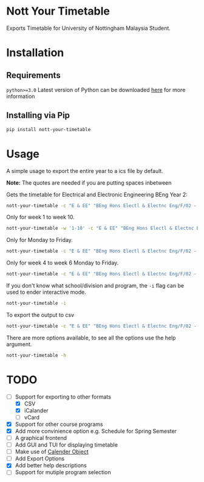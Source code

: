 # Nott Your Timetable
Exports Timetable for University of Nottingham Malaysia Student.

# Installation
## Requirements
`python>=3.0` Latest version of Python can be downloaded [here](https://www.python.org/downloads/) for more information

## Installing via Pip
``` sh
pip install nott-your-timetable
```

# Usage
A simple usage to export the entire year to a ics file by default.

**Note:** The quotes are needed if you are putting spaces inbetween

Gets the timetable for Electrical and Electronic Engineering BEng Year 2:

```sh
nott-your-timetable -c "E & EE" "BEng Hons Electl & Electnc Eng/F/02 - H603 Electrical and Electronic Engineering"
```

Only for week 1 to week 10.

```sh
nott-your-timetable -w '1-10' -c "E & EE" "BEng Hons Electl & Electnc Eng/F/02 - H603 Electrical and Electronic Engineering"
```

Only for Monday to Friday.

```sh
nott-your-timetable -c "E & EE" "BEng Hons Electl & Electnc Eng/F/02 - H603 Electrical and Electronic Engineering" -d 1-5
```

Only for week 4 to week 6 Monday to Friday.

```sh
nott-your-timetable -c "E & EE" "BEng Hons Electl & Electnc Eng/F/02 - H603 Electrical and Electronic Engineering" -d '4, 5, 6' -w 1-5
```

If you don't know what school/division and program, the `-i` flag can be used to ender interactive mode.

```sh
nott-your-timetable -i
```

To export the output to csv
```sh
nott-your-timetable -c "E & EE" "BEng Hons Electl & Electnc Eng/F/02 - H603 Electrical and Electronic Engineering" -f csv
```

There are more options available, to see all the options use the help argument.

```sh
nott-your-timetable -h
```


# TODO
  * [ ] Support for exporting to other formats
    * [x] CSV
    * [x] iCalander
    * [ ] vCard
  * [x] Support for other course programs
  * [x] Add more convinience option e.g. Schedule for Spring Semester
  * [ ] A graphical frontend
  * [ ] Add GUI and TUI for displaying timetable
  * [ ] Make use of [Calender Object](https://docs.python.org/3/library/calendar.html)
  * [ ] Add Export Options
  * [x] Add better help descriptions
  * [ ] Support for mutiple program selection
